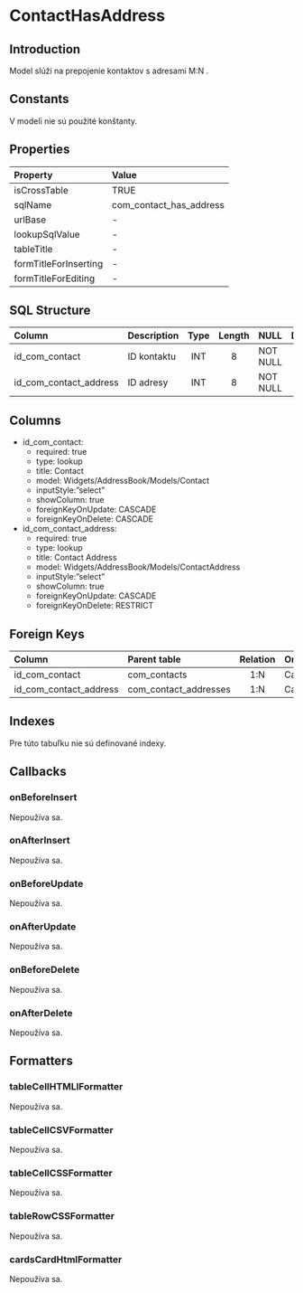 # ContactHasAddress

## Introduction
Model slúži na prepojenie kontaktov s adresami M:N .

## Constants

V modeli nie sú použité konštanty.

## Properties

| Property              | Value                   |
| :-------------------- | :---------------------- |
| isCrossTable          | TRUE                    |
| sqlName               | com_contact_has_address |
| urlBase               | -                       |
| lookupSqlValue        | -                       |
| tableTitle            | -                       |
| formTitleForInserting | -                       |
| formTitleForEditing   | -                       |

## SQL Structure

| Column                 | Description | Type | Length | NULL     | Default |
| :--------------------- | :---------- | :--: | :----: | :------- | :-----: |
| id_com_contact         | ID kontaktu | INT  |   8    | NOT NULL |         |
| id_com_contact_address | ID adresy   | INT  |   8    | NOT NULL |         |

## Columns

* id_com_contact:
  * required: true
  * type: lookup
  * title: Contact
  * model: Widgets/AddressBook/Models/Contact
  * inputStyle:”select”
  * showColumn: true
  * foreignKeyOnUpdate: CASCADE
  * foreignKeyOnDelete: CASCADE
* id_com_contact_address:
  * required: true
  * type: lookup
  * title: Contact Address
  * model: Widgets/AddressBook/Models/ContactAddress
  * inputStyle:”select”
  * showColumn: true
  * foreignKeyOnUpdate: CASCADE
  * foreignKeyOnDelete: RESTRICT

## Foreign Keys

| Column                 | Parent table          | Relation | OnUpdate | OnDelete |
| :--------------------- | :-------------------- | :------: | -------- | -------- |
| id_com_contact         | com_contacts          |   1:N    | Cascade  | Cascade  |
| id_com_contact_address | com_contact_addresses |   1:N    | Cascade  | Restrict |

## Indexes

Pre túto tabuľku nie sú definované indexy.

## Callbacks

### onBeforeInsert

Nepoužíva sa.

### onAfterInsert

Nepoužíva sa.

### onBeforeUpdate

Nepoužíva sa.

### onAfterUpdate

Nepoužíva sa.

### onBeforeDelete

Nepoužíva sa.

### onAfterDelete

Nepoužíva sa.

## Formatters

### tableCellHTMLlFormatter

Nepoužíva sa.

### tableCellCSVFormatter

Nepoužíva sa.

### tableCellCSSFormatter

Nepoužíva sa.

### tableRowCSSFormatter

Nepoužíva sa.

### cardsCardHtmlFormatter

Nepoužíva sa.
